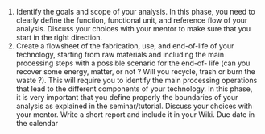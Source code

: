 

1. Identify the goals and scope of your analysis. In this phase, you need to clearly define the
function, functional unit, and reference flow of your analysis. Discuss your choices with your
mentor to make sure that you start in the right direction.
2. Create a flowsheet of the fabrication, use, and end-of-life of your technology, starting from
raw materials and including the main processing steps with a possible scenario for the end-of-
life (can you recover some energy, matter, or not ? Will you recycle, trash or burn the waste
?). This will require you to identify the main processing operations that lead to the different
components of your technology. In this phase, it is very important that you define properly
the boundaries of your analysis as explained in the seminar/tutorial. Discuss your choices with
your mentor.
Write a short report and include it in your Wiki. Due date in the calendar